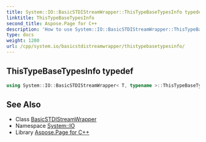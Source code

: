 ```yaml
---
title: System::IO::BasicSTDIStreamWrapper::ThisTypeBaseTypesInfo typedef
linktitle: ThisTypeBaseTypesInfo
second_title: Aspose.Page for C++
description: 'How to use System::IO::BasicSTDIStreamWrapper::ThisTypeBaseTypesInfo typedef of System::IO::BasicSTDIStreamWrapper class in C++.'
type: docs
weight: 1200
url: /cpp/system.io/basicstdistreamwrapper/thistypebasetypesinfo/
---
```

## ThisTypeBaseTypesInfo typedef




```cpp
using System::IO::BasicSTDIStreamWrapper< T, typename >::ThisTypeBaseTypesInfo =  BaseTypesInfo<BaseType>
```

## See Also

* Class [BasicSTDIStreamWrapper](../)
* Namespace [System::IO](../../)
* Library [Aspose.Page for C++](../../../)
